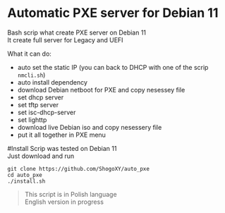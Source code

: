 # Automatic PXE server for Debian 11



Bash scrip what create PXE server on Debian 11  
It create full server for Legacy and UEFI

What it can do:
* auto set the static IP (you can back to DHCP with one of the scrip `nmcli.sh`)
* auto install dependency
* download Debian netboot for PXE and copy nesessey file
* set dhcp server
* set tftp server
* set isc-dhcp-server
* set lighttp
* download live Debian iso and copy nesessery file
* put it all together in PXE menu


#Install
Scrip was tested on Debian 11  
Just download and run 
```
git clone https://github.com/ShogoXY/auto_pxe
cd auto_pxe
./install.sh 
```
>This script is in Polish language  
>English version in progress
